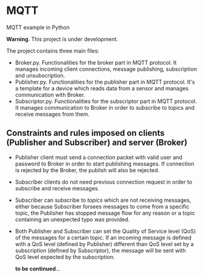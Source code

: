 # MQTT
MQTT example in Python

**Warning**. This project is under development.

The project contains three main files:
- Broker.py. Functionalities for the broker part in MQTT protocol. It manages incoming client connections, 
  message publishing, subscription and unsubscription.
- Publisher.py. Functionalities for the publisher part in MQTT protocol. It's a template for a device which reads data from a sensor
  and manages communication with Broker.
- Subscriptor.py. Functionalities for the subscriptor part in MQTT protocol. It manages communication to Broker in order to subscribe
  to topics and receive messages from them.


## Constraints and rules imposed on clients (Publisher and Subscriber) and server (Broker)

- Publisher client must send a connection packet with valid user and password to Broker in order to start
  publishing messages. If connection is rejected by the Broker, the publish will also be rejected.
- Subscriber clients do not need previous connection request in order to subscribe and receive messages.
- Subscriber can subscribe to *topics* which are not receiving messages, either because Subscriber forsees messages to come from
  a specific topic, the Publisher has stopped message flow for any reason or a topic containing an unexpected typo was provided.
- Both Publisher and Subscriber can set the Quality of Service level (QoS) of the messages for a certain topic. If an incoming message
  is defined with a QoS level (defined by Publisher) different than QoS level set by a subscription (defined by Subscriptor), the message 
  will be sent with QoS level expected by the subscription.
  
  **to be continued**...
